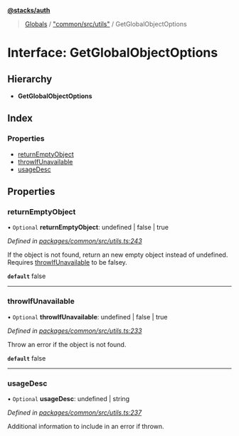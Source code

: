 **[@stacks/auth](../README.md)**

> [Globals](../globals.md) / ["common/src/utils"](../modules/_common_src_utils_.md) / GetGlobalObjectOptions

# Interface: GetGlobalObjectOptions

## Hierarchy

- **GetGlobalObjectOptions**

## Index

### Properties

- [returnEmptyObject](_common_src_utils_.getglobalobjectoptions.md#returnemptyobject)
- [throwIfUnavailable](_common_src_utils_.getglobalobjectoptions.md#throwifunavailable)
- [usageDesc](_common_src_utils_.getglobalobjectoptions.md#usagedesc)

## Properties

### returnEmptyObject

• `Optional` **returnEmptyObject**: undefined \| false \| true

_Defined in [packages/common/src/utils.ts:243](https://github.com/blockstack/blockstack.js/blob/26419086/packages/common/src/utils.ts#L243)_

If the object is not found, return an new empty object instead of undefined.
Requires [throwIfUnavailable](_common_src_utils_.getglobalobjectoptions.md#throwifunavailable) to be falsey.

**`default`** false

---

### throwIfUnavailable

• `Optional` **throwIfUnavailable**: undefined \| false \| true

_Defined in [packages/common/src/utils.ts:233](https://github.com/blockstack/blockstack.js/blob/26419086/packages/common/src/utils.ts#L233)_

Throw an error if the object is not found.

**`default`** false

---

### usageDesc

• `Optional` **usageDesc**: undefined \| string

_Defined in [packages/common/src/utils.ts:237](https://github.com/blockstack/blockstack.js/blob/26419086/packages/common/src/utils.ts#L237)_

Additional information to include in an error if thrown.
